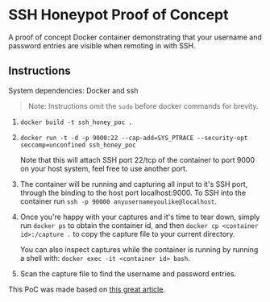 # SSH Honeypot Proof of Concept
A proof of concept Docker container demonstrating that your username and password entries are visible when remoting in with SSH.

## Instructions

System dependencies: Docker and ssh

> Note: Instructions omit the `sudo` before docker commands for brevity.

1. `docker build -t ssh_honey_poc .`

2. `docker run -t -d -p 9000:22 --cap-add=SYS_PTRACE --security-opt seccomp=unconfined ssh_honey_poc`

   Note that this will attach SSH port 22/tcp of the container to port 9000 on your host system, feel free to use another port.

4. The container will be running and capturing all input to it's SSH port, through the binding to the host port localhost:9000.
To SSH into the container run `ssh -p 90000 anyusernameyoulike@localhost`.

5. Once you're happy with your captures and it's time to tear down, simply run `docker ps` to obtain the container id, and then `docker cp <container id>:/capture .` to copy the capture file to your current directory.

   You can also inspect captures while the container is running by running a shell with: `docker exec -it <container id> bash`.

7. Scan the capture file to find the username and password entries.

This PoC was made based on [this great article](https://networklogician.com/2021/04/17/sniffing-ssh-passwords/).
